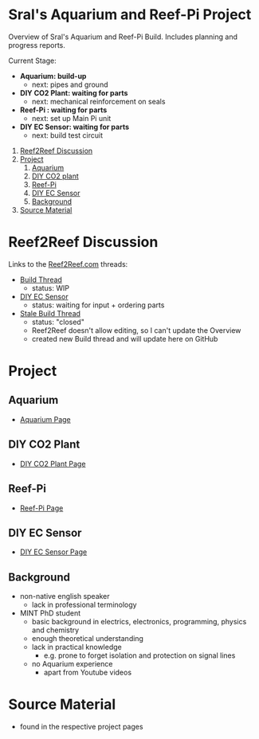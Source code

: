 # Sral's Aquarium and Reef-Pi Project

Overview of Sral's Aquarium and Reef-Pi Build. Includes planning and progress reports.

Current Stage:
   - **Aquarium: build-up**
      - next: pipes and ground
   - **DIY CO2 Plant: waiting for parts**
      - next: mechanical reinforcement on seals
   - **Reef-Pi : waiting for parts**
      - next: set up Main Pi unit
   - **DIY EC Sensor: waiting for parts**
      - next: build test circuit

1. [Reef2Reef Discussion](#reef2reef-discussion)
2. [Project](#project)
    1. [Aquarium](#aquarium)
    2. [DIY CO2 plant](#diy-co2-plant)
    3. [Reef-Pi](#reef-pi)
    4. [DIY EC Sensor](#diy-ec-sensor)
    5. [Background](#background)
3. [Source Material](#source-material)

# Reef2Reef Discussion

Links to the  [Reef2Reef.com](https://www.reef2reef.com/forums/reef-pi-discussion.1296/) threads:
  - [Build Thread](https://www.reef2reef.com/threads/srals-aquarium-and-reef-pi-build.911434/)
    - status: WIP
  - [DIY EC Sensor](https://www.reef2reef.com/threads/diy-ec-sensor.911282/)
    - status: waiting for input + ordering parts
  - [Stale Build Thread](https://www.reef2reef.com/threads/srals-aquarium-and-reef-pi-build.909622/)
    - status: "closed"
    - Reef2Reef doesn't allow editing, so I can't update the Overview
    - created new Build thread and will update here on GitHub

# Project

## Aquarium
  
  - [Aquarium Page](Aquarium.md)

## DIY CO2 Plant

  - [DIY CO2 Plant Page](diyco2.md)
 
## Reef-Pi

  - [Reef-Pi Page](reefPi.md)

## DIY EC Sensor

  - [DIY EC Sensor Page](diyec.md)

## Background

  - non-native english speaker
    - lack in professional terminology
  - MINT PhD student
    - basic background in electrics, electronics, programming, physics and chemistry
    - enough theoretical understanding
    - lack in practical knowledge
      - e.g. prone to forget isolation and protection on signal lines
    - no Aquarium experience
      - apart from Youtube videos

# Source Material
 - found in the respective project pages
 
